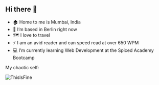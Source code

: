 ## Hi there 👋

<!--
**v-aru/v-aru** is a ✨ _special_ ✨ repository because its `README.md` (this file) appears on your GitHub profile.

Here are some ideas to get you started:

- 🔭 I’m currently working on ...
- 🌱 I’m currently learning ...
- 👯 I’m looking to collaborate on ...
- 🤔 I’m looking for help with ...
- 💬 Ask me about ...
- 📫 How to reach me: ...
- 😄 Pronouns: ...
- ⚡ Fun fact: ...
-->

- :house: Home to me is Mumbai, India 
- 📍 I’m based in Berlin right now
- 🗺️ I love to travel
- ⚡ I am an avid reader and can speed read at over 650 WPM
- 💻 I’m currently learning Web Development at the Spiced Academy Bootcamp

My chaotic self:

![ThisIsFine](https://media.giphy.com/media/9M5jK4GXmD5o1irGrF/giphy.gif)
